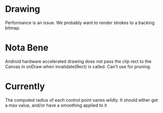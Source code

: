 # Drawing

Performance is an issue. We probably want to render strokes to a backing bitmap. 
	
# Nota Bene
Android hardware accelerated drawing does not pass the clip rect to the Canvas in onDraw when invalidate(Rect) is called. Can't use for pruning.

# Currently

The computed radius of each control point varies wildly. It should either get a max value, and/or have a smoothing applied to it

